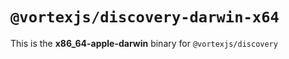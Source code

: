 # `@vortexjs/discovery-darwin-x64`

This is the **x86_64-apple-darwin** binary for `@vortexjs/discovery`
